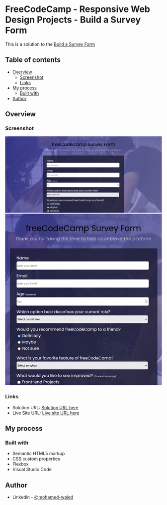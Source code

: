 # FreeCodeCamp - Responsive Web Design Projects - Build a Survey Form

This is a solution to the [Build a Survey Form](https://www.freecodecamp.org/learn/responsive-web-design/responsive-web-design-projects/build-a-survey-form) 

## Table of contents

- [Overview](#overview)
  - [Screenshot](#screenshot)
  - [Links](#links)
- [My process](#my-process)
  - [Built with](#built-with)
- [Author](#author)

## Overview

### Screenshot

![](https://raw.githubusercontent.com/Mohamed-Waled/Survey-Form/main/Images/Screenshot%202022-03-11%20at%2010-27-44%20Survey%20Form.png)
![](https://raw.githubusercontent.com/Mohamed-Waled/Survey-Form/main/Images/Screenshot%202022-03-11%20at%2010-27-56%20Survey%20Form.png)

### Links

- Solution URL: [Solution URL here](https://codepen.io/mohamed-waled-the-styleful/pen/MWoZWvG)
- Live Site URL: [Live site URL here](https://mohamed-waled.github.io/Survey-Form/)

## My process

### Built with

- Semantic HTML5 markup
- CSS custom properties
- Flexbox
- Visual Studio Code

## Author

- Linkedin - [@mohamed-waled](https://www.linkedin.com/in/mohamed-waled-82a51a1bb/)